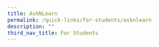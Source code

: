 ```yaml
---
title: AskNLearn
permalink: /quick-links/for-students/asknlearn
description: ""
third_nav_title: For Students
---
```

